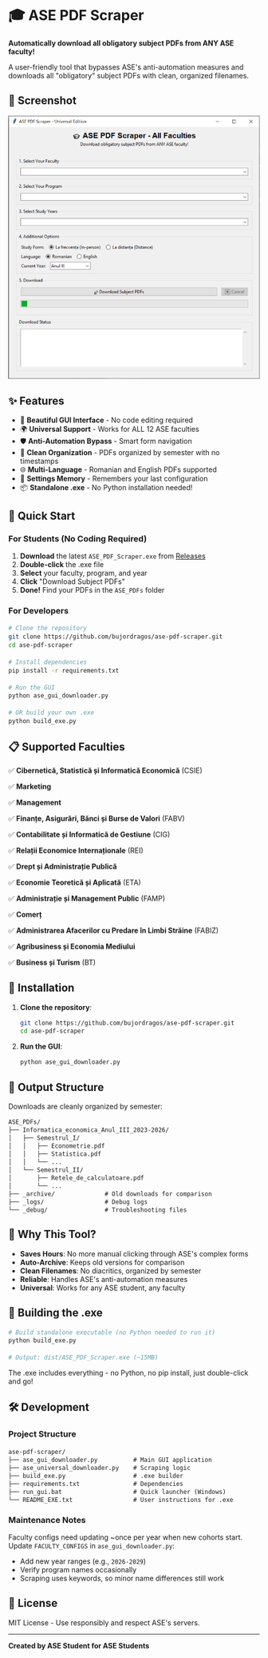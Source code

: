 # 🎓 ASE PDF Scraper

**Automatically download all obligatory subject PDFs from ANY ASE faculty!**

A user-friendly tool that bypasses ASE's anti-automation measures and downloads all "obligatory" subject PDFs with clean, organized filenames.

## 📸 Screenshot

![ASE PDF Scraper GUI](screenshots/GUI.png)

## ✨ Features

- 🎨 **Beautiful GUI Interface** - No code editing required
- 🌍 **Universal Support** - Works for ALL 12 ASE faculties
- 🛡️ **Anti-Automation Bypass** - Smart form navigation
- 📁 **Clean Organization** - PDFs organized by semester with no timestamps
- 🌐 **Multi-Language** - Romanian and English PDFs supported
- 💾 **Settings Memory** - Remembers your last configuration
- 📦 **Standalone .exe** - No Python installation needed!

## 🚀 Quick Start

### For Students (No Coding Required)

1. **Download** the latest `ASE_PDF_Scraper.exe` from [Releases](../../releases)
2. **Double-click** the .exe file
3. **Select** your faculty, program, and year
4. **Click** "Download Subject PDFs"
5. **Done!** Find your PDFs in the `ASE_PDFs` folder

### For Developers

```bash
# Clone the repository
git clone https://github.com/bujordragos/ase-pdf-scraper.git
cd ase-pdf-scraper

# Install dependencies
pip install -r requirements.txt

# Run the GUI
python ase_gui_downloader.py

# OR build your own .exe
python build_exe.py
```

## 📋 Supported Faculties

✅ **Cibernetică, Statistică și Informatică Economică** (CSIE)

✅ **Marketing**

✅ **Management**

✅ **Finanțe, Asigurări, Bănci și Burse de Valori** (FABV)

✅ **Contabilitate și Informatică de Gestiune** (CIG)

✅ **Relații Economice Internaționale** (REI)

✅ **Drept și Administrație Publică**

✅ **Economie Teoretică și Aplicată** (ETA)

✅ **Administrație și Management Public** (FAMP)

✅ **Comerț**

✅ **Administrarea Afacerilor cu Predare în Limbi Străine** (FABIZ)

✅ **Agribusiness și Economia Mediului**

✅ **Business și Turism** (BT)  

## 🔧 Installation

1. **Clone the repository**:
   ```bash
   git clone https://github.com/bujordragos/ase-pdf-scraper.git
   cd ase-pdf-scraper
   ```

2. **Run the GUI**:
   ```bash
   python ase_gui_downloader.py
   ```

## 📁 Output Structure

Downloads are cleanly organized by semester:
```
ASE_PDFs/
├── Informatica_economica_Anul_III_2023-2026/
│   ├── Semestrul_I/
│   │   ├── Econometrie.pdf
│   │   ├── Statistica.pdf
│   │   └── ...
│   └── Semestrul_II/
│       ├── Retele_de_calculatoare.pdf
│       └── ...
├── _archive/              # Old downloads for comparison
├── _logs/                 # Debug logs
└── _debug/                # Troubleshooting files
```

## 🎯 Why This Tool?

- **Saves Hours**: No more manual clicking through ASE's complex forms
- **Auto-Archive**: Keeps old versions for comparison
- **Clean Filenames**: No diacritics, organized by semester
- **Reliable**: Handles ASE's anti-automation measures
- **Universal**: Works for any ASE student, any faculty

## 🔧 Building the .exe

```bash
# Build standalone executable (no Python needed to run it)
python build_exe.py

# Output: dist/ASE_PDF_Scraper.exe (~15MB)
```

The .exe includes everything - no Python, no pip install, just double-click and go!

## 🛠️ Development

### Project Structure
```
ase-pdf-scraper/
├── ase_gui_downloader.py          # Main GUI application
├── ase_universal_downloader.py    # Scraping logic
├── build_exe.py                   # .exe builder
├── requirements.txt               # Dependencies
├── run_gui.bat                    # Quick launcher (Windows)
└── README_EXE.txt                 # User instructions for .exe
```

### Maintenance Notes

Faculty configs need updating ~once per year when new cohorts start. Update `FACULTY_CONFIGS` in `ase_gui_downloader.py`:
- Add new year ranges (e.g., `2026-2029`)
- Verify program names occasionally
- Scraping uses keywords, so minor name differences still work

## 📜 License

MIT License - Use responsibly and respect ASE's servers.

---

**Created by ASE Student for ASE Students**
